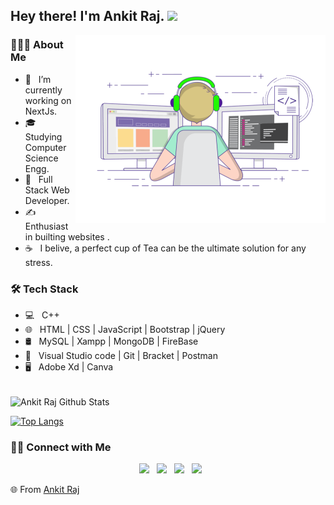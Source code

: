 <h2> Hey there! I'm Ankit Raj. <img src="https://github.com/souvikguria98/souvikguria98/blob/master/Hi.gif" width="25"></h2>
<img align="right" alt="GIF" src="https://raw.githubusercontent.com/devSouvik/devSouvik/master/gif3.gif" width="400"/>

<h3> 👨🏻‍💻 About Me </h3>

- 🔭 &nbsp; I’m currently working on NextJs.
- 🎓 &nbsp; Studying Computer Science Engg.
- 💼 &nbsp; Full Stack Web Developer.
- ✍️ &nbsp; Enthusiast in builting websites .
- ☕ &nbsp; I belive, a perfect cup of Tea can be the ultimate solution for any stress. 

<h3>🛠 Tech Stack</h3>

- 💻 &nbsp; C++ 
- 🌐 &nbsp; HTML | CSS | JavaScript | Bootstrap | jQuery
- 🛢 &nbsp; MySQL | Xampp | MongoDB | FireBase
- 🔧 &nbsp; Visual Studio code | Git | Bracket | Postman
- 🖥 &nbsp; Adobe Xd | Canva

<br>

<img align="center" src="https://github-readme-stats.vercel.app/api?username=DjAnkitRajCode&include_all_commits=true&count_private=true&show_icons=true&line_height=20&title_color=7A7ADB&icon_color=2234AE&text_color=D3D3D3&bg_color=0,000000,130F40" alt="Ankit Raj Github Stats">


[![Top Langs](https://github-readme-stats.vercel.app/api/top-langs/?username=DjAnkitRajCode&layout=compact&text_color=daf7dc&bg_color=151515)](https://github.com/DjAnkitRajCode/github-readme-stats)


<h3> 🤝🏻 Connect with Me </h3>

<p align="center">
&nbsp; <a href="https://twitter.com/ankit__raj__?s=08" target="_blank" rel="noopener noreferrer"><img src="https://cdn.icon-icons.com/icons2/1907/PNG/512/iconfinder-twitter-4555883_121368.png" width="50" /></a>  
&nbsp; <a href="https://instagram.com/ankit.___.raj?igshid=ftwwnll01zhi" target="_blank" rel="noopener noreferrer"><img src="https://upload.wikimedia.org/wikipedia/commons/thumb/a/a5/Instagram_icon.png/1024px-Instagram_icon.png" width="50" /></a>  
&nbsp; <a href="https://www.linkedin.com/in/ankit-raj-a3405b1b0" target="_blank" rel="noopener noreferrer"><img src="https://upload.wikimedia.org/wikipedia/commons/thumb/c/ca/LinkedIn_logo_initials.png/600px-LinkedIn_logo_initials.png" width="50" /></a>
&nbsp; <a href="mailto:1906534@kiit.ac.in" target="_blank" rel="noopener noreferrer"><img src="https://cdn-icons-png.flaticon.com/512/281/281769.png"  width="50" /></a>
</p>

🌐 From [Ankit Raj](https://ankitraj.netlify.app)
